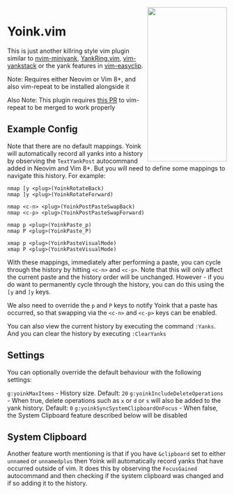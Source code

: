 
<img align="right" width="182" height="355" src="https://i.imgur.com/o5nyLHm.png">

# Yoink.vim

This is just another killring style vim plugin similar to [nvim-miniyank](https://github.com/bfredl/nvim-miniyank), [YankRing.vim](https://github.com/vim-scripts/YankRing.vim), [vim-yankstack](https://github.com/maxbrunsfeld/vim-yankstack) or the yank features in [vim-easyclip](https://github.com/svermeulen/vim-easyclip).

Note: Requires either Neovim or Vim 8+, and also vim-repeat to be installed alongside it

Also Note:  This plugin requires [this PR](https://github.com/tpope/vim-repeat/pull/66) to vim-repeat to be merged to work properly

## Example Config

Note that there are no default mappings.  Yoink will automatically record all yanks into a history by observing the `TextYankPost` autocommand added in Neovim and Vim 8+.  But you will need to define some mappings to navigate this history.  For example:

```viml
nmap [y <plug>(YoinkRotateBack)
nmap ]y <plug>(YoinkRotateForward)

nmap <c-n> <plug>(YoinkPostPasteSwapBack)
nmap <c-p> <plug>(YoinkPostPasteSwapForward)

nmap p <plug>(YoinkPaste_p)
nmap P <plug>(YoinkPaste_P)

xmap p <plug>(YoinkPasteVisualMode)
xmap P <plug>(YoinkPasteVisualMode)
```

With these mappings, immediately after performing a paste, you can cycle through the history by hitting `<c-n>` and `<c-p>`.  Note that this will only affect the current paste and the history order will be unchanged.  However - if you do want to permanently cycle through the history, you can do this using the `[y` and `]y` keys.

We also need to override the `p` and `P` keys to notify Yoink that a paste has occurred, so that swapping via the `<c-n>` and `<c-p>` keys can be enabled.

You can also view the current history by executing the command `:Yanks`.  And you can clear the history by executing `:ClearYanks`

## Settings

You can optionally override the default behaviour with the following settings:

`g:yoinkMaxItems` - History size. Default: `20`
`g:yoinkIncludeDeleteOperations` - When true, delete operations such as `x` or `d` or `s` will also be added to the yank history.  Default: `0`
`g:yoinkSyncSystemClipboardOnFocus` - When false, the System Clipboard feature described below will be disabled

## System Clipboard

Another feature worth mentioning is that if you have `&clipboard` set to either `unnamed` or `unnamedplus` then Yoink will automatically record yanks that have occurred outside of vim.  It does this by observing the `FocusGained` autocommand and then checking if the system clipboard was changed and if so adding it to the history.

